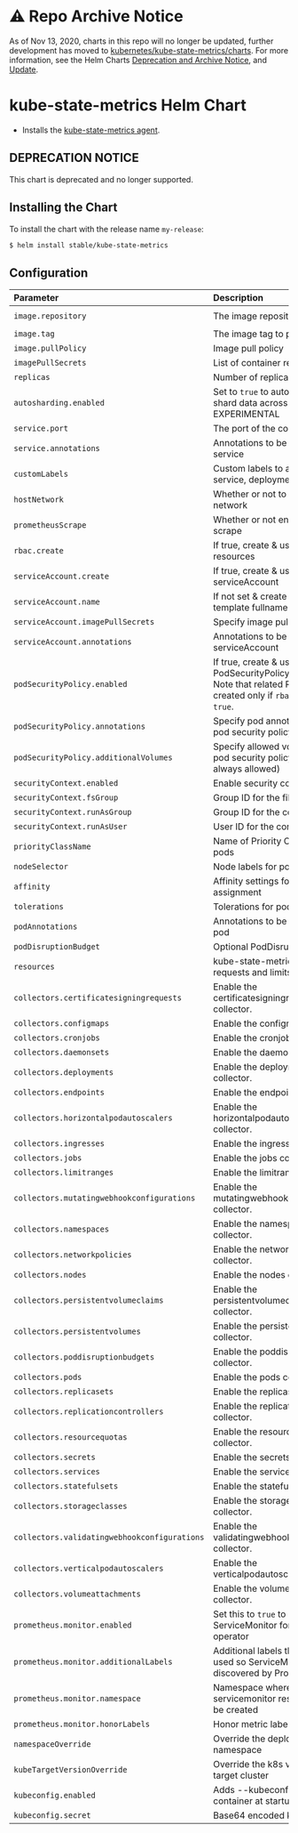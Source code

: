 # ⚠️ Repo Archive Notice

As of Nov 13, 2020, charts in this repo will no longer be updated, further development has moved to [kubernetes/kube-state-metrics/charts](https://github.com/kubernetes/kube-state-metrics/tree/master/charts/kube-state-metrics).
For more information, see the Helm Charts [Deprecation and Archive Notice](https://github.com/helm/charts#%EF%B8%8F-deprecation-and-archive-notice), and [Update](https://helm.sh/blog/charts-repo-deprecation/).

# kube-state-metrics Helm Chart

* Installs the [kube-state-metrics agent](https://github.com/kubernetes/kube-state-metrics).

## DEPRECATION NOTICE

This chart is deprecated and no longer supported.

## Installing the Chart

To install the chart with the release name `my-release`:

```bash
$ helm install stable/kube-state-metrics
```

## Configuration

| Parameter                                    | Description                                                                           | Default                                    |
|:---------------------------------------------|:--------------------------------------------------------------------------------------|:-------------------------------------------|
| `image.repository`                           | The image repository to pull from                                                     | `quay.io/coreos/kube-state-metrics`        |
| `image.tag`                                  | The image tag to pull from                                                            | `v1.9.7`                                   |
| `image.pullPolicy`                           | Image pull policy                                                                     | `IfNotPresent`                             |
| `imagePullSecrets`                           | List of container registry secrets                                                    | `[]`                                       |
| `replicas`                                   | Number of replicas                                                                    | `1`                                        |
| `autosharding.enabled`                       | Set to `true` to automatically shard data across `replicas` pods. EXPERIMENTAL        | `false`                                    |
| `service.port`                               | The port of the container                                                             | `8080`                                     |
| `service.annotations`                        | Annotations to be added to the service                                                | `{}`                                       |
| `customLabels`                               | Custom labels to apply to service, deployment and pods                                | `{}`                                       |
| `hostNetwork`                                | Whether or not to use the host network                                                | `false`                                    |
| `prometheusScrape`                           | Whether or not enable prom scrape                                                     | `true`                                     |
| `rbac.create`                                | If true, create & use RBAC resources                                                  | `true`                                     |
| `serviceAccount.create`                      | If true, create & use serviceAccount                                                  | `true`                                     |
| `serviceAccount.name`                        | If not set & create is true, use template fullname                                    |                                            |
| `serviceAccount.imagePullSecrets`            | Specify image pull secrets field                                                      | `[]`                                       |
| `serviceAccount.annotations`                 | Annotations to be added to the serviceAccount                                         | `{}`                                       |
| `podSecurityPolicy.enabled`                  | If true, create & use PodSecurityPolicy resources. Note that related RBACs are created only if `rbac.enabled` is `true`. | `false` |
| `podSecurityPolicy.annotations`              | Specify pod annotations in the pod security policy                                    | `{}`                                       |
| `podSecurityPolicy.additionalVolumes`        | Specify allowed volumes in the pod security policy (`secret` is always allowed)       | `[]`                                       |
| `securityContext.enabled`                    | Enable security context                                                               | `true`                                     |
| `securityContext.fsGroup`                    | Group ID for the filesystem                                                           | `65534`                                    |
| `securityContext.runAsGroup`                 | Group ID for the container                                                            | `65534`                                    |
| `securityContext.runAsUser`                  | User ID for the container                                                             | `65534`                                    |
| `priorityClassName`                          | Name of Priority Class to assign pods                                                 | `nil`                                      |
| `nodeSelector`                               | Node labels for pod assignment                                                        | `{}`                                       |
| `affinity`                                   | Affinity settings for pod assignment                                                  | `{}`                                       |
| `tolerations`                                | Tolerations for pod assignment                                                        | `[]`                                       |
| `podAnnotations`                             | Annotations to be added to the pod                                                    | `{}`                                       |
| `podDisruptionBudget`                        | Optional PodDisruptionBudget                                                          | `{}`                                       |
| `resources`                                  | kube-state-metrics resource requests and limits                                       | `{}`                                       |
| `collectors.certificatesigningrequests`      | Enable the certificatesigningrequests collector.                                      | `true`                                     |
| `collectors.configmaps`                      | Enable the configmaps collector.                                                      | `true`                                     |
| `collectors.cronjobs`                        | Enable the cronjobs collector.                                                        | `true`                                     |
| `collectors.daemonsets`                      | Enable the daemonsets collector.                                                      | `true`                                     |
| `collectors.deployments`                     | Enable the deployments collector.                                                     | `true`                                     |
| `collectors.endpoints`                       | Enable the endpoints collector.                                                       | `true`                                     |
| `collectors.horizontalpodautoscalers`        | Enable the horizontalpodautoscalers collector.                                        | `true`                                     |
| `collectors.ingresses`                       | Enable the ingresses collector.                                                       | `true`                                     |
| `collectors.jobs`                            | Enable the jobs collector.                                                            | `true`                                     |
| `collectors.limitranges`                     | Enable the limitranges collector.                                                     | `true`                                     |
| `collectors.mutatingwebhookconfigurations`   | Enable the mutatingwebhookconfigurations collector.                                   | `true`                                     |
| `collectors.namespaces`                      | Enable the namespaces collector.                                                      | `true`                                     |
| `collectors.networkpolicies`                 | Enable the networkpolicies collector.                                                 | `true`                                     |
| `collectors.nodes`                           | Enable the nodes collector.                                                           | `true`                                     |
| `collectors.persistentvolumeclaims`          | Enable the persistentvolumeclaims collector.                                          | `true`                                     |
| `collectors.persistentvolumes`               | Enable the persistentvolumes collector.                                               | `true`                                     |
| `collectors.poddisruptionbudgets`            | Enable the poddisruptionbudgets collector.                                            | `true`                                     |
| `collectors.pods`                            | Enable the pods collector.                                                            | `true`                                     |
| `collectors.replicasets`                     | Enable the replicasets collector.                                                     | `true`                                     |
| `collectors.replicationcontrollers`          | Enable the replicationcontrollers collector.                                          | `true`                                     |
| `collectors.resourcequotas`                  | Enable the resourcequotas collector.                                                  | `true`                                     |
| `collectors.secrets`                         | Enable the secrets collector.                                                         | `true`                                     |
| `collectors.services`                        | Enable the services collector.                                                        | `true`                                     |
| `collectors.statefulsets`                    | Enable the statefulsets collector.                                                    | `true`                                     |
| `collectors.storageclasses`                  | Enable the storageclasses collector.                                                  | `true`                                     |
| `collectors.validatingwebhookconfigurations` | Enable the validatingwebhookconfigurations collector.                                 | `true`                                     |
| `collectors.verticalpodautoscalers`          | Enable the verticalpodautoscalers collector.                                          | `true`                                     |
| `collectors.volumeattachments`               | Enable the volumeattachments collector.                                               | `true`                                     |
| `prometheus.monitor.enabled`                 | Set this to `true` to create ServiceMonitor for Prometheus operator                   | `false`                                    |
| `prometheus.monitor.additionalLabels`        | Additional labels that can be used so ServiceMonitor will be discovered by Prometheus | `{}`                                       |
| `prometheus.monitor.namespace`               | Namespace where servicemonitor resource should be created                             | `the same namespace as kube-state-metrics` |
| `prometheus.monitor.honorLabels`             | Honor metric labels                                                                   | `false`                                    |
| `namespaceOverride`                          | Override the deployment namespace                                                     | `""` (`Release.Namespace`)                 |
| `kubeTargetVersionOverride`                  | Override the k8s version of the target cluster                                        | `""`                                       |
| `kubeconfig.enabled`                         | Adds --kubeconfig arg to container at startup                                         | `""`                                       |
| `kubeconfig.secret`                          | Base64 encoded kubeconfig file                                                        | `""`                                       |

